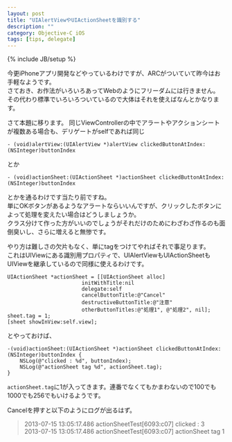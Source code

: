 ```yaml
---
layout: post
title: "UIAlertViewやUIActionSheetを識別する"
description: ""
category: Objective-C iOS
tags: [tips, delegate]
---
```

{% include JB/setup %}

今更iPhoneアプリ開発などやっているわけですが、ARCがついていて昨今はお手軽なようです。  
さておき、お作法がいろいろあってWebのようにフリーダムには行きません。  
その代わり標準でいろいろついているので大体はそれを使えばなんとかなります。

さて本題に移ります。
同じViewControllerの中でアラートやアクションシートが複数ある場合も、デリゲートがselfであれば同じ

	- (void)alertView:(UIAlertView *)alertView clickedButtonAtIndex:(NSInteger)buttonIndex

とか

	- (void)actionSheet:(UIActionSheet *)actionSheet clickedButtonAtIndex:(NSInteger)buttonIndex

とかを通るわけです当たり前ですね。  
単にOKボタンがあるようなアラートならいいんですが、クリックしたボタンによって処理を変えたい場合はどうしましょうか。  
クラス分けて作った方がいいのでしょうがそれだけのためにわざわざ作るのも面倒臭いし、さらに増えると無惨です。

やり方は難しさの欠片もなく、単にtagをつけてやればそれで事足ります。  
これはUIViewにある識別用プロパティで、UIAlertViewもUIActionSheetもUIViewを継承しているので同様に使えるわけです。  

    UIActionSheet *actionSheet = [[UIActionSheet alloc]
                            initWithTitle:nil
                            delegate:self
                            cancelButtonTitle:@"Cancel"
                            destructiveButtonTitle:@"注意"
                            otherButtonTitles:@"処理1", @"処理2", nil];
    sheet.tag = 1;
    [sheet showInView:self.view];

とやっておけば、

	-(void)actionSheet:(UIActionSheet *)actionSheet clickedButtonAtIndex:(NSInteger)buttonIndex {
    	NSLog(@"clicked : %d", buttonIndex);
	    NSLog(@"actionSheet tag %d", actionSheet.tag);
	}

`actionSheet.tag`に1が入ってきます。連番でなくてもかまわないので100でも1000でも256でもいけるようです。

Cancelを押すと以下のようにログが出るはず。

> 2013-07-15 13:05:17.486 actionSheetTest[6093:c07] clicked : 3  
> 2013-07-15 13:05:17.486 actionSheetTest[6093:c07] actionSheet tag 1